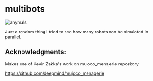 # multibots

![anymals](https://github.com/vmanoj1996/multibots/assets/8917581/e5062136-6536-4400-840f-aaab609fb718)

Just a random thing I tried to see how many robots can be simulated in parallel.

## Acknowledgments:

Makes use of Kevin Zakka's work on mujoco_menajerie repository

https://github.com/deepmind/mujoco_menagerie
